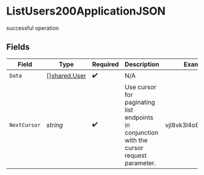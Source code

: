 # ListUsers200ApplicationJSON

successful operation


## Fields

| Field                                                                                        | Type                                                                                         | Required                                                                                     | Description                                                                                  | Example                                                                                      |
| -------------------------------------------------------------------------------------------- | -------------------------------------------------------------------------------------------- | -------------------------------------------------------------------------------------------- | -------------------------------------------------------------------------------------------- | -------------------------------------------------------------------------------------------- |
| `Data`                                                                                       | [][shared.User](../../models/shared/user.md)                                                 | :heavy_check_mark:                                                                           | N/A                                                                                          |                                                                                              |
| `NextCursor`                                                                                 | *string*                                                                                     | :heavy_check_mark:                                                                           | Use cursor for paginating list endpoints in conjunction with the cursor request parameter. <br/> | vjl8vk3l4o8dhsjlzh==                                                                         |